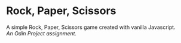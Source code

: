 <h1>Rock, Paper, Scissors</h1>
A simple Rock, Paper, Scissors game created with vanilla Javascript.<br>
<em>An Odin Project assignment.</em>
